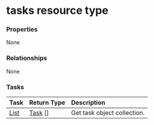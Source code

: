 # tasks resource type



### Properties
None

### Relationships
None


### Tasks

| Task		   | Return Type	|Description|
|:---------------|:--------|:----------|
|[List](../api/task_list.md) | [Task](task.md) [] |Get task object collection. |

<!-- uuid: 18897d04-65bf-41cb-9dea-319eed8421fa
2015-10-09 18:21:34 UTC -->
